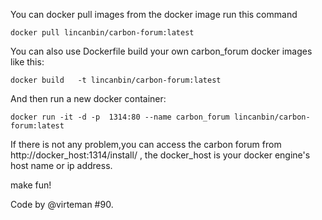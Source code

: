 You can docker pull images from the docker image run this command 
```docker
docker pull lincanbin/carbon-forum:latest
```
You can also use Dockerfile build your own carbon_forum docker images like this:
```docker
docker build   -t lincanbin/carbon-forum:latest
```
And then run a new docker container:
```docker
docker run -it -d -p  1314:80 --name carbon_forum lincanbin/carbon-forum:latest
```
If there is not any problem,you can access the carbon forum from http://docker_host:1314/install/ , the docker_host is your docker engine's host name or ip address.

make fun!

Code by @virteman #90.